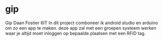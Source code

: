 # gip
Gip Daan Fostier 6IT 
In dit project comboneer ik android studio en arduino om zo een app te maken. deze  app zal met een groepen systeem werken waar je altijd moet inloggen op bepaalde plaatsen met een RFID tag.
